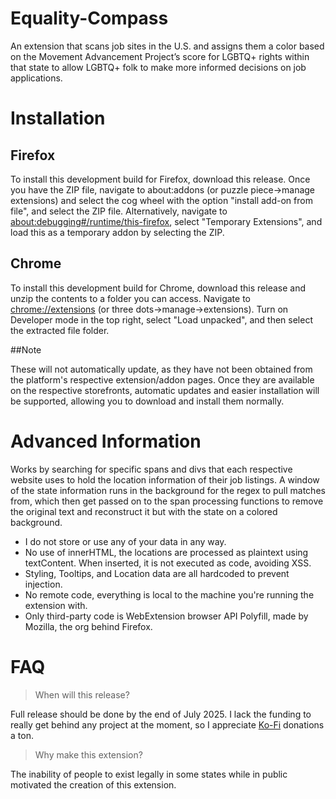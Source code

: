# Equality-Compass
An extension that scans job sites in the U.S. and assigns them a color based on the Movement Advancement Project’s score for LGBTQ+ rights within that state to allow LGBTQ+ folk to make more informed decisions on job applications.

# Installation

## Firefox
To install this development build for Firefox, download this release. Once you have the ZIP file, navigate to about:addons (or puzzle piece->manage extensions) and select the cog wheel with the option "install add-on from file", and select the ZIP file. Alternatively, navigate to [about:debugging#/runtime/this-firefox](about:debugging#/runtime/this-firefox), select "Temporary Extensions", and load this as a temporary addon by selecting the ZIP.

## Chrome
To install this development build for Chrome, download this release and unzip the contents to a folder you can access. Navigate to [chrome://extensions](chrome://extensions) (or three dots->manage->extensions). Turn on Developer mode in the top right, select "Load unpacked", and then select the extracted file folder.

##Note

These will not automatically update, as they have not been obtained from the platform's respective extension/addon pages. Once they are available on the respective storefronts, automatic updates and easier installation will be supported, allowing you to download and install them normally.


# Advanced Information
Works by searching for specific spans and divs that each respective website uses to hold the location information of their job listings. A window of the state information runs in the background for the regex to pull matches from, which then get passed on to the span processing functions to remove the original text and reconstruct it but with the state on a colored background.

+ I do not store or use any of your data in any way.
+ No use of innerHTML, the locations are processed as plaintext using textContent. When inserted, it is not executed as code, avoiding XSS.
+ Styling, Tooltips, and Location data are all hardcoded to prevent injection.
+ No remote code, everything is local to the machine you're running the extension with.
+ Only third-party code is WebExtension browser API Polyfill, made by Mozilla, the org behind Firefox.

# FAQ

> When will this release?

Full release should be done by the end of July 2025. I lack the funding to really get behind any project at the moment, so I appreciate [Ko-Fi](https://ko-fi.com/Q5Q41GXDPM) donations a ton.

> Why make this extension?

The inability of people to exist legally in some states while in public motivated the creation of this extension.
